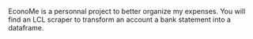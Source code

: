EconoMe is a personnal project to better organize my expenses.
You will find an LCL scraper to transform an account a bank statement into a dataframe.